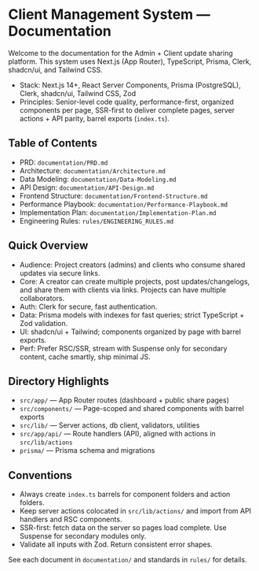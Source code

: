 # Client Management System — Documentation

Welcome to the documentation for the Admin + Client update sharing platform.
This system uses Next.js (App Router), TypeScript, Prisma, Clerk, shadcn/ui, and Tailwind CSS.

- Stack: Next.js 14+, React Server Components, Prisma (PostgreSQL), Clerk, shadcn/ui, Tailwind CSS, Zod
- Principles: Senior-level code quality, performance-first, organized components per page, SSR-first to deliver complete pages, server actions + API parity, barrel exports (`index.ts`).

## Table of Contents
- PRD: `documentation/PRD.md`
- Architecture: `documentation/Architecture.md`
- Data Modeling: `documentation/Data-Modeling.md`
- API Design: `documentation/API-Design.md`
- Frontend Structure: `documentation/Frontend-Structure.md`
- Performance Playbook: `documentation/Performance-Playbook.md`
- Implementation Plan: `documentation/Implementation-Plan.md`
- Engineering Rules: `rules/ENGINEERING_RULES.md`

## Quick Overview
- Audience: Project creators (admins) and clients who consume shared updates via secure links.
- Core: A creator can create multiple projects, post updates/changelogs, and share them with clients via links. Projects can have multiple collaborators.
- Auth: Clerk for secure, fast authentication.
- Data: Prisma models with indexes for fast queries; strict TypeScript + Zod validation.
- UI: shadcn/ui + Tailwind; components organized by page with barrel exports.
- Perf: Prefer RSC/SSR, stream with Suspense only for secondary content, cache smartly, ship minimal JS.

## Directory Highlights
- `src/app/` — App Router routes (dashboard + public share pages)
- `src/components/` — Page-scoped and shared components with barrel exports
- `src/lib/` — Server actions, db client, validators, utilities
- `src/app/api/` — Route handlers (API), aligned with actions in `src/lib/actions`
- `prisma/` — Prisma schema and migrations

## Conventions
- Always create `index.ts` barrels for component folders and action folders.
- Keep server actions colocated in `src/lib/actions/` and import from API handlers and RSC components.
- SSR-first: fetch data on the server so pages load complete. Use Suspense for secondary modules only.
- Validate all inputs with Zod. Return consistent error shapes.

See each document in `documentation/` and standards in `rules/` for details.
 